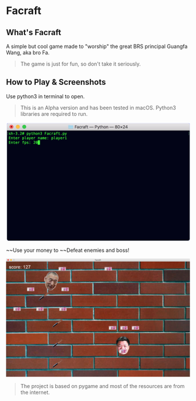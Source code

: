 # Facraft
## What's Facraft
A simple but cool game made to "worship" the great BRS principal Guangfa Wang, aka bro Fa.
> The game is just for fun, so don't take it seriously.

## How to Play & Screenshots
Use python3 in terminal to open.
> This is an Alpha version and has been tested in macOS. Python3 libraries are required to run.

![Screenshot](https://github.com/lyk91471872/Facraft/blob/master/Screenshots/Facraft_terminal.png)

~~Use your money to ~~Defeat enemies and boss!

![Screenshot](https://github.com/lyk91471872/Facraft/blob/master/Screenshots/Facraft_boss.png)

> The project is based on pygame and most of the resources are from the internet.
